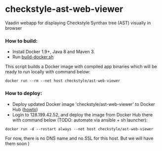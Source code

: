 # checkstyle-ast-web-viewer
Vaadin webapp for displaying Checkstyle Synthax tree (AST) visually in browser


### How to build: 
- Install Docker 1.9+, Java 8 and Maven 3.
- Run [build-docker.sh](https://github.com/sevntu-checkstyle/checkstyle-ast-web-viewer/blob/master/docker/build-docker.sh)

This script builds a Docker image with compiled app binaries which will be ready to run locally with command below:
```
docker run --rm --net host checkstyle/ast-web-viewer
```

### How to deploy:
- Deploy updated Docker image 'checkstyle/ast-web-viewer' to Docker Hub ([howto](https://docs.docker.com/docker-hub/repos))
- Login to 128.199.42.52, and deploy the image from Docker Hub there with command below (TODO: automate via ansible + sh launcher):

```
docker run -d --restart always --net host checkstyle/ast-web-viewer
```

For now, there is no DNS name and no SSL for this host. But we will have them soon )
